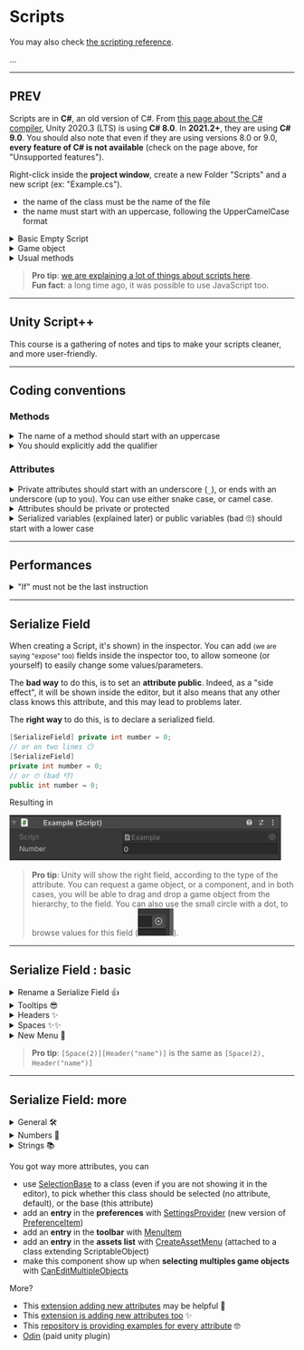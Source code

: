 # Scripts

<div class="row row-cols-lg-2"><div>

You may also check [the scripting reference](https://docs.unity3d.com/ScriptReference/).
</div><div>

...
</div></div>

<hr class="sep-both">

## PREV

Scripts are in **C#**, an old version of C#. From [this page about the C# compiler](https://docs.unity3d.com/2020.3/Documentation/Manual/CSharpCompiler.html), Unity 2020.3 (LTS) is using **C# 8.0**. In **2021.2+**, they are using **C# 9.0**. You should also note that even if they are using versions 8.0 or 9.0, **every feature of C# is not available** (check on the page above, for "Unsupported features").

Right-click inside the **project window**, create a new Folder "Scripts" and a new script (ex: "Example.cs").

* the name of the class must be the name of the file
* the name must start with an uppercase, following the UpperCamelCase format

<details class="details-e">
<summary>Basic Empty Script</summary>

<div class="row row-cols-md-2 mx-0"><div>

```cs
using UnityEngine;

public class Example : MonoBehaviour // Example.cs
{
    // Awake is called when the script instance is being loaded
    private void Awake() { }

    // Start is called before the first frame update
    private void Start() { }

    // Update is called once per frame
    private void Update() { }
}
```
</div><div>

* **using**

The `using` keyword is importing a namespace, meaning a collection of classes, enums, ... This allows us to use `MonoBehaviour` instead of prefixing classes (`UnityEngine.MonoBehaviour`).

* **MonoBehaviour**

A MonoBehaviour is the base class for a Script. It got a lot of methods, that are called automatically (Awake, Start, Update, Event-related functions, ...) in which you can write some code.

> A script is a component, so you can add it to a game object as usual. You can also drag and drop a script on a game object in the hierarchy.

* **More**

You can write new methods, add new attributes, ... See the [C# documentation](https://docs.microsoft.com/en-us/dotnet/csharp/tour-of-csharp/). If you are familiar with Java, it's easy to sail in C#.
</div></div>
</details>

<details class="details-e">
<summary>Game object</summary>

**You attached your script to a Game object**. We already saw in the section

* "Game objects" how to get the name, tag, ...
* "Components" how to get a component attached on the same game object (its children or its parent)

> **Pro tip**: If needed, you got the attribute `gameObject` (resp. `this.gameObject`).

There is another problem. Let's say you want to **reference another game object** in another script. There are multiple ways to do this

* use tags, and find object with tag
* use SerializedFields (see [Unity Script++](../unity-ufs/index.md#serialize-field))
* use the approach explained in the UI section, way better for UI elements
</details>

<details class="details-e">
<summary>Usual methods</summary>

<table class="table table-bordered table-striped border-dark mt-3">
<tr><th>Method</th><th>Description</th><th>Calls</th></tr>

<tr><th colspan="3" class="text-center text-my-blue">Unranked 👀</th></tr>

<tr>
<th>Instantiate</th>
<td>clone an object</td>
<td>

```cs
var _obj = Instantiate(obj);
var _obj = Instantiate(obj, pos, rot);
var _obj = Instantiate(obj, pos, Quaternion.identity);
```
</td>
</tr>

<tr>
<th>Destroy</th>
<td>destroy an object</td>
<td>

```cs
Destroy(obj);
Destroy(obj, time_before_death);
```
</td>
</tr>

<tr>
<th>Messages</th>
<td>call a method on every script on this game object.</td>
<td>

```cs
SendMessage("methodName");
// and on its ancestors
SendMessageUpwards("methodName");
```
</td>
</tr>

<tr><th colspan="3" class="text-center text-my-blueI">Position 🗺</th></tr>

<tr>
<th>Vector2<br>Vector3</th>
<td>A class used to represent a position (x,y) or (x,y,z).
Note that I'm using Vector3 a lot, but a lot of functions are in Vector2 too.</td>
<td>

```cs
// shortcuts to create vectors
Vector3.back, Vector3.down, Vector3.up, ...
someVector.normalized; // magnitude=1, just a direction
Vector3.MoveTowards(current, target, maxDistancePerStep);
Vector3.Reflex(inDirection, inNormal) // sort of mirror, bounce
if (Vector3.Distance(a, b) <= 0.0001f) {} // a near b?
```
</td>
</tr>

</table>
</details>

> **Pro tip**: [we are explaining a lot of things about scripts here](../unity-ufs/index.md).<br>
> **Fun fact**: a long time ago, it was possible to use JavaScript too.

<hr class="sep-both">

## Unity Script++

This course is a gathering of notes and tips to make your scripts cleaner, and more user-friendly.

<hr class="sl">

## Coding conventions

### Methods

<details class="details-s">
<summary>The name of a method should start with an uppercase</summary>

```diff
- private void myMethod() {}
+ private void MyMethod() {}
```
</details>

<details class="details-s">
<summary>You should explicitly add the qualifier</summary>

```diff
- void MyMethod() {}
+ private void MyMethod() {}
```
</details>

### Attributes

<details class="details-s">
<summary>Private attributes should start with an underscore (<code>_</code>), or ends with an underscore (up to you). You can use either snake case, or camel case.</summary>

```diff
- private int myAttribute;
+ private int _myAttribute;
```
</details>
<details class="details-s">
<summary>Attributes should be private or protected</summary>

```diff
- int myAttribute; // not private (implicit)
- public int myAttribute; // not public
+ protected int _myAttribute; // either explicit protected
+ private int _myAttribute; // or explicit private
```
</details>
<details class="details-s">
<summary>Serialized variables (explained later) or public variables (bad 🙄) should start with a lower case</summary>

```diff
- public int _myAttribute;
- [SerializeField] private int _myAttribute;
+ public int myAttribute;
+ [SerializeField] private int myAttribute;
```
</details>

<hr class="sr">

## Performances

<details class="details-s">
<summary>"If" must not be the last instruction</summary>

```diff
- private void MyMethod()
- {
- 	// some code here (optionnal)
- 	if (something) {
- 		// some code here
- 	}
- }
+ private void MyMethod()
+ {
+ 	// some code here (optionnal)
+ 	if (!something) return;
+ 	// some code here
+ }
```
</details>

<hr class="sl">

## Serialize Field

When creating a Script, it's shown) in the inspector. You can add <small>(we are saying "expose" too)</small> fields inside the inspector too, to allow someone (or yourself) to easily change some values/parameters.

The **bad way** to do this, is to set an **attribute public**. Indeed, as a "side effect", it will be shown inside the editor, but it also means that any other class knows this attribute, and this may lead to problems later.

The **right way** to do this, is to declare a serialized field.

```cs
[SerializeField] private int number = 0;
// or on two lines 😶
[SerializeField]
private int number = 0;
// or 🙄 (bad 👎)
public int number = 0;
```

Resulting in

![Create field inspector unity](images/fields.png)

> **Pro tip**: Unity will show the right field, according to the type of the attribute. You can request a game object, or a component, and in both cases, you will be able to drag and drop a game object from the hierarchy, to the field. You can also use the small circle with a dot, to browse values for this field (![Unity pick value](images/picker.png)).

<hr class="sr">

## Serialize Field : basic

<details class="details-e">
<summary>Rename a Serialize Field 👍</summary>

```cs
[SerializeField]
[FormerlySerializedAs("oldName")] private int number = 0;
```
</details>

<details class="details-e">
<summary>Tooltips 😎</summary>

Maybe, the name of your attribute isn't providing enough information for the user to know what should be in this field. You should always add a **Tooltip**, shown when the user is hovering (=mouse stay over) the field.

```cs
[Tooltip("Some description blah blah blah")]
[SerializeField] private int number = 0;
```

![Unity Serialize Field - tooltip](images/tooltip.png) (mouse hovering "key")

> **Pro tip**: this is not an excuse to give bad names to your fields (as I did with "number" or "key").
</details>

<details class="details-e">
<summary>Headers ✨</summary>

You can make categories with Headers. This is a great way of sorting your serialized fields, if you got a lot of them.

```cs
[Header("Some header")]
[SerializeField] private int a;
[SerializeField] private float b;
[SerializeField] private bool c;
```

![Unity Serialize Field - header](images/header.png)
</details>

<details class="details-e">
<summary>Spaces ✨✨</summary>

If headers aren't enough, you can add some spacing too.

```cs
[Header("Some header")]
[SerializeField] private int a;
[Space(2)]
[Header("Some header")]
[SerializeField] private int b;
```

![Unity Serialize Field - spacing](images/spacing.png)
</details>

<details class="details-e">
<summary>New Menu 🚀</summary>

When clicking on "adding component", you got a list of menus such as "Audio", ... You can add a new menu here 🚀!

```cs
// this is a path, you can subfolders (=nested menus) with /
[AddComponentMenu("CubeMaster/Movement")]
public class MovementManager : MonoBehaviour {}
```

![Unity Serialize Field - New Menu1](images/new_menu_1.png)
![Unity Serialize Field - New Menu2](images/new_menu_2.png)
</details>

> **Pro tip**: `[Space(2)][Header("name")]` is the same as `[Space(2), Header("name")]`

<hr class="sl">

## Serialize Field: more

<details class="details-e">
<summary>General 🛠</summary>
<br>
<table class="table table-striped table-bordered border-dark">
<tr><th>Code</th><th>Editor/Description</th></tr>

<tr><td>

```cs
[HideInInspector] public float hide;
```
</td><td><br>

No field "hide".
</td></tr>

<tr><td>

```cs
[RequireComponent(typeof(Collider))]
// [RequireComponent(typeof(Collider), typeof(Rigidbody))]
public class SomeClass : MonoBehaviour {}
```
</td><td><br>

You can't add this class as a component of a game object, if this class does not have a collider.
</td></tr>

<tr><td>

```cs
[DisallowMultipleComponent]
public class SomeClass : MonoBehaviour {}
```
</td><td><br>

You can't have more than one instance of this component per game object.
</td></tr>

<tr><td>

```cs
[HelpURL("https://memorize.be/games")]
public class SomeClass : MonoBehaviour {}
```
</td><td><br>

You can set the link opened when clicking on the "?" mark, next to the 3 dots, to remove a component.
</td></tr>

<tr><td>

```cs
[ContextMenuItem("reset", "ResetIntWithMenuItem")] 
public int intWithMenuItem;
private void ResetIntWithMenuItem()
{
	intWithMenuItem = 12;
}
```
</td><td><br>

When using your left-click on a field, you can add fields in the context menu. If you want to add something for the class, check [ContextMenu](https://docs.unity3d.com/ScriptReference/ContextMenu.html).

![Attributes Unity - Context](attributes/context.png)
</td></tr>

<tr><td>

```cs
// using System; // for Serializable
[Serializable]
public class NestedClass // <=> struct
{
	public int nestedAttribute; 
}
[SerializeField] private NestedClass nestedClass;
```
</td><td><br>

You can make a dropdown nested inside your component, as other native components do. The class must be Serializable, then simply give the Serializable class as the type of the field.

![Attributes Unity - Nested](attributes/nested.png)
</td></tr>

<tr><td>

```cs
private enum Axis
{
	[InspectorName("X-axis")] X, 
	[InspectorName("Y-axis")] Y
}
[SerializeField] private Axis axis = Axis.X;
```
</td><td><br>

You can use this to rename the values of your enum in the inspector. It does not work for attributes 😭.

![Attributes Unity - InspectorName](attributes/InspectorName.png)

</td></tr>
</table>
</details>

<details class="details-e">
<summary>Numbers 🔢</summary>
<br>
<table class="table table-striped table-bordered border-dark">
<tr><th>Code</th><th>Editor/Description</th></tr>

<tr><td>

```cs
[Min(10)] public int speed = 15;
```
</td><td>

![Attributes Unity - min](attributes/min.png)

If the value is lower than min, then value = min.
</td></tr>

<tr><td>

```cs
[Range(0, 1)] public float volume;
```
</td><td><br>

![Attributes Unity - range](attributes/range.png)
</td></tr>

</table>
</details>

<details class="details-e">
<summary>Strings 📚</summary>
<br>
<table class="table table-striped table-bordered border-dark">
<tr><th>Code</th><th>Editor/Description</th></tr>

<tr><td>

```cs
[Multiline(2)] public string text = "";
```
</td><td><br>

![Attributes Unity - multiline](attributes/multiline.png)
</td></tr>

<tr><td>

```cs
// or [TextArea( minLines, maxLines )]
[TextArea] public string textarea = "";
```
</td><td><br>

![Attributes Unity - textarea](attributes/textarea.png)
</td></tr>

</table>
</details>

You got way more attributes, you can

* use [SelectionBase](https://docs.unity3d.com/ScriptReference/SelectionBaseAttribute.html) to a class (even if you are not showing it in the editor), to pick whether this class should be selected (no attribute, default), or the base (this attribute)
* add an **entry** in the **preferences** with [SettingsProvider](https://docs.unity3d.com/ScriptReference/SettingsProvider.html) (new version of [PreferenceItem](https://docs.unity3d.com/ScriptReference/PreferenceItem.html))
* add an **entry** in the **toolbar** with [MenuItem](https://docs.unity3d.com/ScriptReference/MenuItem.html)
* add an **entry** in the **assets list** with [CreateAssetMenu](https://docs.unity3d.com/ScriptReference/CreateAssetMenuAttribute.html) (attached to a class extending ScriptableObject)
* make this component show up when **selecting multiples game objects** with [CanEditMultipleObjects](https://docs.unity3d.com/ScriptReference/CanEditMultipleObjects.html)

More?

* This [extension adding new attributes](https://github.com/dbrizov/NaughtyAttributes) may be helpful 🚀
* This [extension is adding new attributes too](https://github.com/gasgiant/Markup-Attributes) ✨
* This [repository is providing examples for every attribute](https://github.com/LastAssertor/Unity-Attributes-Example) 🤓
* [Odin](https://assetstore.unity.com/packages/tools/utilities/odin-inspector-and-serializer-89041) (paid unity plugin)